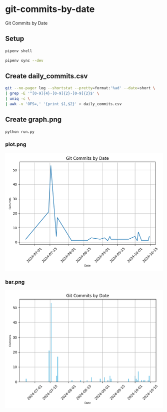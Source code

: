 # git-commits-by-date
Git Commits by Date

## Setup

```bash
pipenv shell
```

```bash
pipenv sync --dev
```

## Create daily_commits.csv

```bash
git --no-pager log --shortstat --pretty=format:'%ad' --date=short \
| grep -E '^[0-9]{4}-[0-9]{2}-[0-9]{2}$' \
| uniq -c \
| awk -v 'OFS=,' '{print $1,$2}' > daily_commits.csv
```

## Create graph.png

```bash
python run.py
```

### plot.png

<div align="left">
  <img src="images/plot.png">
</div>

### bar.png

<div align="left">
  <img src="images/bar.png">
</div>
